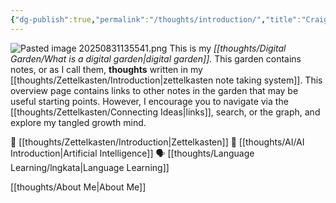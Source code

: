 ```yaml
---
{"dg-publish":true,"permalink":"/thoughts/introduction/","title":"Craig's Digital Garden","tags":["refactored","blogged","gardenEntry"],"created":"2025-08-27T06:54:48.266+01:00","updated":"2025-08-31T13:55:43.338+01:00"}
---
```


![Pasted image 20250831135541.png](/img/user/IMAGES/Pasted%20image%2020250831135541.png)
This is my _[[thoughts/Digital Garden/What is a digital garden\|digital garden]]._ This garden contains notes, or as I call them, **thoughts** written in my [[thoughts/Zettelkasten/Introduction\|zettelkasten note taking system]]. This overview page contains links to other notes in the garden that may be useful starting points. However, I encourage you to navigate via the [[thoughts/Zettelkasten/Connecting Ideas\|links]], search, or the graph, and explore my tangled growth mind.

📝 [[thoughts/Zettelkasten/Introduction\|Zettelkasten]]
🤖 [[thoughts/AI/AI Introduction\|Artificial Intelligence]]
🗣️ [[thoughts/Language Learning/lngkata\|Language Learning]]

[[thoughts/About Me\|About Me]]
